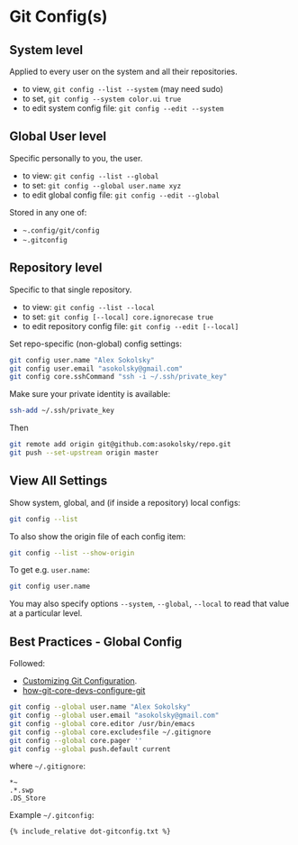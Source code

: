 # Git Config(s)

## System level

Applied to every user on the system and all their repositories.

* to view, `git config --list --system` (may need sudo)
* to set, `git config --system color.ui true`
* to edit system config file: `git config --edit --system`

## Global User level

Specific personally to you, the user.

* to view: `git config --list --global`
* to set: `git config --global user.name xyz`
* to edit global config file: `git config --edit --global`

Stored in any one of:

* `~.config/git/config`
* `~.gitconfig`

## Repository level

Specific to that single repository.

* to view: `git config --list --local`
* to set: `git config [--local] core.ignorecase true`
* to edit repository config file: `git config --edit [--local]`

Set repo-specific (non-global) config settings:
```sh
git config user.name "Alex Sokolsky"
git config user.email "asokolsky@gmail.com"
git config core.sshCommand "ssh -i ~/.ssh/private_key"
```

Make sure your private identity is available:
```sh
ssh-add ~/.ssh/private_key
```

Then
```sh
git remote add origin git@github.com:asokolsky/repo.git
git push --set-upstream origin master
```

## View All Settings

Show system, global, and (if inside a repository) local configs:

```sh
git config --list
```

To also show the origin file of each config item:
```sh
git config --list --show-origin
```

To get e.g. `user.name`:

```sh
git config user.name
```

You may also specify options `--system`, `--global`, `--local` to read that value at a particular level.


## Best Practices - Global Config

Followed:
* [Customizing Git Configuration](https://git-scm.com/book/en/v2/Customizing-Git-Git-Configuration).
* [how-git-core-devs-configure-git](https://blog.gitbutler.com/how-git-core-devs-configure-git/)

```sh
git config --global user.name "Alex Sokolsky"
git config --global user.email "asokolsky@gmail.com"
git config --global core.editor /usr/bin/emacs
git config --global core.excludesfile ~/.gitignore
git config --global core.pager ''
git config --global push.default current
```

where `~/.gitignore`:
```
*~
.*.swp
.DS_Store
```

Example `~/.gitconfig`:
```
{% include_relative dot-gitconfig.txt %}
```
